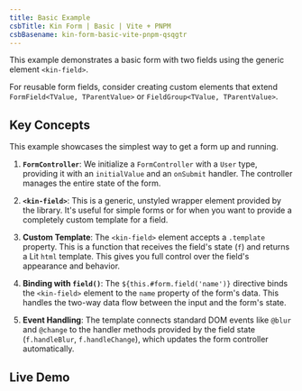 ```yaml
---
title: Basic Example
csbTitle: Kin Form | Basic | Vite + PNPM
csbBasename: kin-form-basic-vite-pnpm-qsqgtr
---
```


This example demonstrates a basic form with two fields using the generic element
`<kin-field>`.

For reusable form fields, consider creating custom elements that extend
`FormField<TValue, TParentValue>` or `FieldGroup<TValue, TParentValue>`.

## Key Concepts

This example showcases the simplest way to get a form up and running.

1.  **`FormController`**: We initialize a `FormController` with a `User` type, providing it with an `initialValue` and an `onSubmit` handler. The controller manages the entire state of the form.

2.  **`<kin-field>`**: This is a generic, unstyled wrapper element provided by the library. It's useful for simple forms or for when you want to provide a completely custom template for a field.

3.  **Custom Template**: The `<kin-field>` element accepts a `.template` property. This is a function that receives the field's state (`f`) and returns a Lit `html` template. This gives you full control over the field's appearance and behavior.

4.  **Binding with `field()`**: The `${this.#form.field('name')}` directive binds the `<kin-field>` element to the `name` property of the form's data. This handles the two-way data flow between the input and the form's state.

5.  **Event Handling**: The template connects standard DOM events like `@blur` and `@change` to the handler methods provided by the field state (`f.handleBlur`, `f.handleChange`), which updates the form controller automatically.

## Live Demo